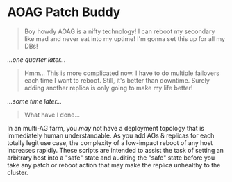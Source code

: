# AOAG Patch Buddy

> Boy howdy AOAG is a nifty technology! I can reboot my secondary like mad and never eat into my uptime! I'm gonna set this up for all my DBs!

_...one quarter later..._

> Hmm... This is more complicated now. I have to do multiple failovers each time I want to reboot. Still, it's better than downtime. Surely adding another replica is only going to make my life better!

_...some time later..._

> What have I done...

In an multi-AG farm, you _may_ not have a deployment topology that is immediately human understandable. As you add AGs & replicas for each totally legit use case, the complexity of a low-impact reboot of any host increases rapidly. These scripts are intended to assist the task of setting an arbitrary host into a "safe" state and auditing the "safe" state before you take any patch or reboot action that may make the replica unhealthy to the cluster.
